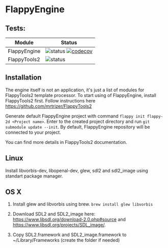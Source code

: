 # FlappyEngine
## Tests:
| Module | Status |
| --- | --- |
| FlappyEngine | ![status](https://travis-ci.org/mrtrizer/FlappyEngine.svg?branch=master) [![codecov](https://codecov.io/gh/mrtrizer/FlappyEngine/branch/master/graph/badge.svg)](https://codecov.io/gh/mrtrizer/FlappyEngine) |
| FlappyTools2 | ![status](https://travis-ci.org/mrtrizer/FlappyTools2.svg?branch=master) |

## Installation
The engine itself is not an application, it's just a list of modules for FlappyTools2 template processor. To start using of FlappyEngine, install FlappyTools2 first. Follow instructions here https://github.com/mrtrizer/FlappyTools2

Generate default FlappyEngine project with command `flappy init flappy-2d <Project name>`. Enter to the created project directory and run `git submodule update --init`. By default, FlappyEngine repository will be connected to your project. 

You can find more details in FlappyTools2 documentation.

## Linux
Install libvorbis-dev, libopenal-dev, glew, sdl2 and sdl2_image using standart package manager.

## OS X
1. Install glew and libvorbis using brew. `brew install glew libvorbis`

2. Download SDL2 and SDL2_image here: https://www.libsdl.org/download-2.0.php#source and https://www.libsdl.org/projects/SDL_image/.

3. Copy SDL2.framework and SDL2_image.framework to ~/Library/Frameworks (create the folder if needed)
